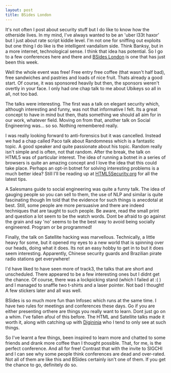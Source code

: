 ```yaml
---
layout: post
title: BSides London
---
```



It's not often I post about security stuff but I do like to know how the otherside lives. In my mind, I've always wanted to be an 'uber l33t haxor' but I just about rate script kiddie level. I'm not one for sniffing out exploits but one thing I do like is the intelligent vandalism side. Think Banksy, but in a more internet, technological sense. I think that idea has potential. So I go to a few conferences here and there and [BSides London](http://www.securitybsides.org.uk) is one that has just been this week.


Well the whole event was free! Free entry free coffee (that wasn't half bad), free sandwiches and pastries and loads of nice fruit. Thats already a good start. Of course, it was sponsored heavily but then, the sponsors weren't overtly in your face. I only had one chap talk to me about Ubikeys so all in all, not too bad. 

The talks were interesting. The first was a talk on elegant security which, although interesting and funny, was not that informative I felt. Its a great concept to have in mind but then, thats something we should all aim for in our work, whatever field. Moving on from that, another talk on Social Engineering was... so so. Nothing remembered really.

I was really looking forward to anti-forensics but it was cancelled. Instead we had a chap called Paco talk about Randomness which is a fantastic topic. A good speaker and quite passionate about his topic. Random really isn't simple and is often, not that random. After the break, the talk on HTML5 was of particular interest. The idea of running a botnet in a series of browsers is quite an amazing concept and I love the idea that this could take place. Perhaps an opt-in botnet for solving interesting problems is a much better idea? Still I'll be reading up at [HTML5Security.org](http://www.html5security.org) for all the latest tips.


A Salesmans guide to social engineering was quite a funny talk. The idea of gauging people so you can sell to them, the use of NLP and similar is quite fascinating though Im told that the evidence for such things is anecdotal at best. Still, some people are more persuasive and there are indeed techniques that are taught to such people. Be aware, read the small print and question a lot seem to be the watch words. Dont be afraid to go against the grain and say 'no' seems to be the best way to avoid being socially engineered. Program or be programmed!


Finally, the talk on Satellite hacking was marvellous. Technically, a little heavy for some, but it opened my eyes to a new world that is spinning over our heads, doing what it does. Its not an easy hobby to get in to but it does seem interesting. Apparently, Chinese security guards and Brazilian pirate radio stations get everywhere!

I'd have liked to have seen more of track3, the talks that are short and unscheduled. There appeared to be a few interesting ones but I didnt get the chance. Of course, there was a lockpicking stand (which I failed at :( ) and I managed to snaffle two t-shirts and a laser pointer. Not bad I thought! A few stickers later and all was well.

BSides is so much more fun than Infosec which runs at the same time. I have two rules for meetings and conferences these days. Go if you are either presenting orthere are things you really want to learn. Dont just go on a whim. I've fallen afoul of this before. The HTML and Satellite talks made it worth it, along with catching up with [Digininja](http://www.digininja.org/) who I tend to only see at such things.

So I've learnt a few things, been inspired to learn more and chatted to some friends and drank more coffee than I thought possible. That, for me, is the perfect conference. And all for free! Contrast that with the invite to SIGCHI and I can see why some people think conferences are dead and over-rated. Not all of them are like this and BSides certainly isn't one of them. If you get the chance to go, definitely do so.

